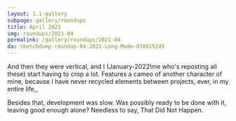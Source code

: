 ```yaml
---
layout: 1.1-gallery
subpage: gallery/roundups
title: April 2021
img: roundups/2021-04
permalink: /gallery/roundups/2021-04
da: sketchdump-roundup-04-2021-Long-Mode-878015249
---
```

And then they were vertical, and I (January-2022!me who's reposting all these) start having to crop a lot. Features a cameo of another character of mine, because I have never recycled elements between projects, ever, in my entire life,,

Besides that, development was slow. Was possibly ready to be done with it, leaving good enough alone? Needless to say, That Did Not Happen.